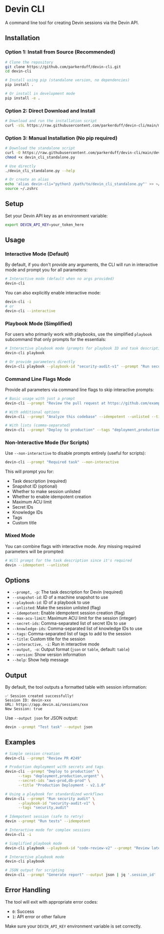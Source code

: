 # Devin CLI

A command line tool for creating Devin sessions via the Devin API.

## Installation

### Option 1: Install from Source (Recommended)

```bash
# Clone the repository
git clone https://github.com/parkerduff/devin-cli.git
cd devin-cli

# Install using pip (standalone version, no dependencies)
pip install .

# Or install in development mode
pip install -e .
```

### Option 2: Direct Download and Install

```bash
# Download and run the installation script
curl -sSL https://raw.githubusercontent.com/parkerduff/devin-cli/main/manual_install.sh | bash
```

### Option 3: Manual Installation (No pip required)

```bash
# Download the standalone script
curl -O https://raw.githubusercontent.com/parkerduff/devin-cli/main/devin_cli_standalone.py
chmod +x devin_cli_standalone.py

# Use directly
./devin_cli_standalone.py --help

# Or create an alias
echo 'alias devin-cli="python3 /path/to/devin_cli_standalone.py"' >> ~/.zshrc
source ~/.zshrc
```

## Setup

Set your Devin API key as an environment variable:

```bash
export DEVIN_API_KEY=your_token_here
```

## Usage

### Interactive Mode (Default)

By default, if you don't provide any arguments, the CLI will run in interactive mode and prompt you for all parameters:

```bash
# Interactive mode (default when no args provided)
devin-cli
```

You can also explicitly enable interactive mode:

```bash
devin-cli -i
# or
devin-cli --interactive
```

### Playbook Mode (Simplified)

For users who primarily work with playbooks, use the simplified `playbook` subcommand that only prompts for the essentials:

```bash
# Interactive playbook mode (prompts for playbook ID and task description only)
devin-cli playbook

# Or provide parameters directly
devin-cli playbook --playbook-id "security-audit-v1" --prompt "Run security audit"
```

### Command Line Flags Mode

Provide all parameters via command line flags to skip interactive prompts:

```bash
# Basic usage with just a prompt
devin-cli --prompt "Review the pull request at https://github.com/example/repo/pull/123"

# With additional options
devin-cli --prompt "Analyze this codebase" --idempotent --unlisted --title "Code Analysis Session"

# With lists (comma-separated)
devin-cli --prompt "Deploy to production" --tags "deployment,production" --secret-ids "secret1,secret2"
```

### Non-Interactive Mode (for Scripts)

Use `--non-interactive` to disable prompts entirely (useful for scripts):

```bash
devin-cli --prompt "Required task" --non-interactive
```

This will prompt you for:
- Task description (required)
- Snapshot ID (optional)
- Whether to make session unlisted
- Whether to enable idempotent creation
- Maximum ACU limit
- Secret IDs
- Knowledge IDs
- Tags
- Custom title

### Mixed Mode

You can combine flags with interactive mode. Any missing required parameters will be prompted:

```bash
# Will prompt for the task description since it's required
devin --idempotent --unlisted
```

## Options

- `--prompt, -p`: The task description for Devin (required)
- `--snapshot-id`: ID of a machine snapshot to use
- `--playbook-id`: ID of a playbook to use
- `--unlisted`: Make the session unlisted (flag)
- `--idempotent`: Enable idempotent session creation (flag)
- `--max-acu-limit`: Maximum ACU limit for the session (integer)
- `--secret-ids`: Comma-separated list of secret IDs to use
- `--knowledge-ids`: Comma-separated list of knowledge IDs to use
- `--tags`: Comma-separated list of tags to add to the session
- `--title`: Custom title for the session
- `--interactive, -i`: Run in interactive mode
- `--output, -o`: Output format (`json` or `table`, default: `table`)
- `--version`: Show version information
- `--help`: Show help message

## Output

By default, the tool outputs a formatted table with session information:

```
✅ Session created successfully!
Session ID: devin-xxx
URL: https://app.devin.ai/sessions/xxx
New Session: true
```

Use `--output json` for JSON output:

```bash
devin --prompt "Test task" --output json
```

## Examples

```bash
# Simple session creation
devin-cli --prompt "Review PR #249"

# Production deployment with secrets and tags
devin-cli --prompt "Deploy to production" \
      --tags "deployment,production,urgent" \
      --secret-ids "aws-prod,db-prod" \
      --title "Production Deployment - v2.1.0"

# Using a playbook for standardized workflows
devin-cli --prompt "Run security audit" \
      --playbook-id "security-audit-v1" \
      --tags "security,audit"

# Idempotent session (safe to retry)
devin --prompt "Run tests" --idempotent

# Interactive mode for complex sessions
devin-cli -i

# Simplified playbook mode
devin-cli playbook --playbook-id "code-review-v2" --prompt "Review latest changes"

# Interactive playbook mode
devin-cli playbook

# JSON output for scripting
devin-cli --prompt "Generate report" --output json | jq '.session_id'
```

## Error Handling

The tool will exit with appropriate error codes:
- `0`: Success
- `1`: API error or other failure

Make sure your `DEVIN_API_KEY` environment variable is set correctly.
